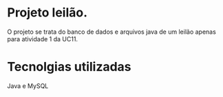 # Projeto leilão.
O projeto se trata do banco de dados e arquivos java de um leilão apenas para atividade 1 da UC11.

# Tecnolgias utilizadas
Java e MySQL
